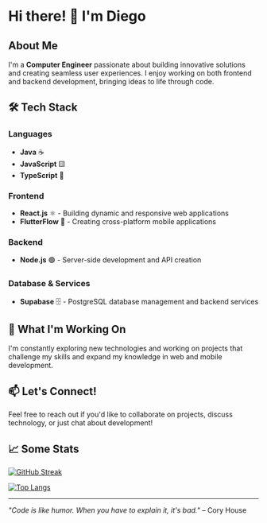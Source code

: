 
# Hi there! 👋 I'm Diego

## About Me
I'm a **Computer Engineer** passionate about building innovative solutions and creating seamless user experiences. I enjoy working on both frontend and backend development, bringing ideas to life through code.

## 🛠️ Tech Stack

### Languages
- **Java** ☕
- **JavaScript** 🟨
- **TypeScript** 🔷

### Frontend
- **React.js** ⚛️ - Building dynamic and responsive web applications
- **FlutterFlow** 📱 - Creating cross-platform mobile applications

### Backend
- **Node.js** 🟢 - Server-side development and API creation

### Database & Services
- **Supabase** 🗄️ - PostgreSQL database management and backend services

## 🚀 What I'm Working On
I'm constantly exploring new technologies and working on projects that challenge my skills and expand my knowledge in web and mobile development.

## 📫 Let's Connect!
Feel free to reach out if you'd like to collaborate on projects, discuss technology, or just chat about development!

## 📈 Some Stats

[![GitHub Streak](https://github-readme-streak-stats.herokuapp.com?user=Dievex&theme=highcontrast)](https://git.io/streak-stats)

[![Top Langs](https://github-readme-stats.vercel.app/api/top-langs/?username=Dievex)](https://github.com/Dievex/github-readme-stats)

---
*"Code is like humor. When you have to explain it, it's bad."* – Cory House

